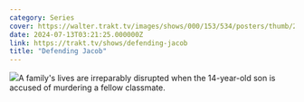 ```yaml
---
category: Series
cover: https://walter.trakt.tv/images/shows/000/153/534/posters/thumb/2321b0868a.jpg.webp
date: 2024-07-13T03:21:25.000000Z
link: https://trakt.tv/shows/defending-jacob
title: "Defending Jacob"
---
```


![](https://walter.trakt.tv/images/shows/000/153/534/fanarts/thumb/85ea62de88.jpg)A family's lives are irreparably disrupted when the 14-year-old son is accused of murdering a fellow classmate.
